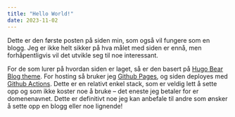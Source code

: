 ```yaml
---
title: "Hello World!"
date: 2023-11-02
---
```


Dette er den første posten på siden min, som også vil fungere som en blogg. Jeg er ikke helt sikker på hva målet med siden er ennå, men forhåpentligvis vil det utvikle seg til noe interessant.

For de som lurer på hvordan siden er laget, så er den basert på [Hugo Bear Blog theme](https://github.com/janraasch/hugo-bearblog/). For hosting så bruker jeg [Github Pages](https://pages.github.com/), og siden deployes med [Github Actions](https://github.com/features/actions). Dette er en relativt enkel stack, som er veldig lett å sette opp og som ikke koster noe å bruke – det eneste jeg betaler for er domenenavnet. Dette er definitivt noe jeg kan anbefale til andre som ønsker å sette opp en blogg eller noe lignende!

